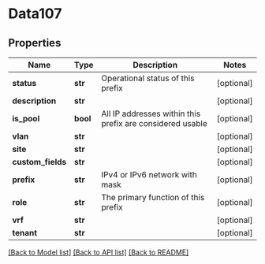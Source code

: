 # Data107

## Properties
Name | Type | Description | Notes
------------ | ------------- | ------------- | -------------
**status** | **str** | Operational status of this prefix | [optional] 
**description** | **str** |  | [optional] 
**is_pool** | **bool** | All IP addresses within this prefix are considered usable | [optional] 
**vlan** | **str** |  | [optional] 
**site** | **str** |  | [optional] 
**custom_fields** | **str** |  | [optional] 
**prefix** | **str** | IPv4 or IPv6 network with mask | [optional] 
**role** | **str** | The primary function of this prefix | [optional] 
**vrf** | **str** |  | [optional] 
**tenant** | **str** |  | [optional] 

[[Back to Model list]](../README.md#documentation-for-models) [[Back to API list]](../README.md#documentation-for-api-endpoints) [[Back to README]](../README.md)


